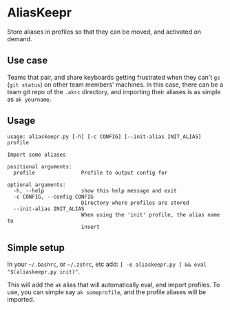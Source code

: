 # AliasKeepr
Store aliases in profiles so that they can be moved, and activated on demand.

## Use case
Teams that pair, and share keyboards getting frustrated when they can't `gs` (`git status`) on other team members' machines. In this case, there can be a team git repo of the `.akrc` directory, and importing their aliases is as simple as `ak yourname`.

## Usage

    usage: aliaskeepr.py [-h] [-c CONFIG] [--init-alias INIT_ALIAS] profile
    
    Import some aliases
    
    positional arguments:
      profile               Profile to output config for
    
    optional arguments:
      -h, --help            show this help message and exit
      -c CONFIG, --config CONFIG
                            Directory where profiles are stored
      --init-alias INIT_ALIAS
                            When using the 'init' profile, the alias name to
                            insert

## Simple setup
In your `~/.bashrc`, or `~/.zshrc`, etc add: `[ -e aliaskeepr.py ] && eval "$(aliaskeepr.py init)"`.

This will add the `ak` alias that will automatically eval, and import profiles. To use, you can simple say `ak someprofile`, and the profile aliases will be imported.
